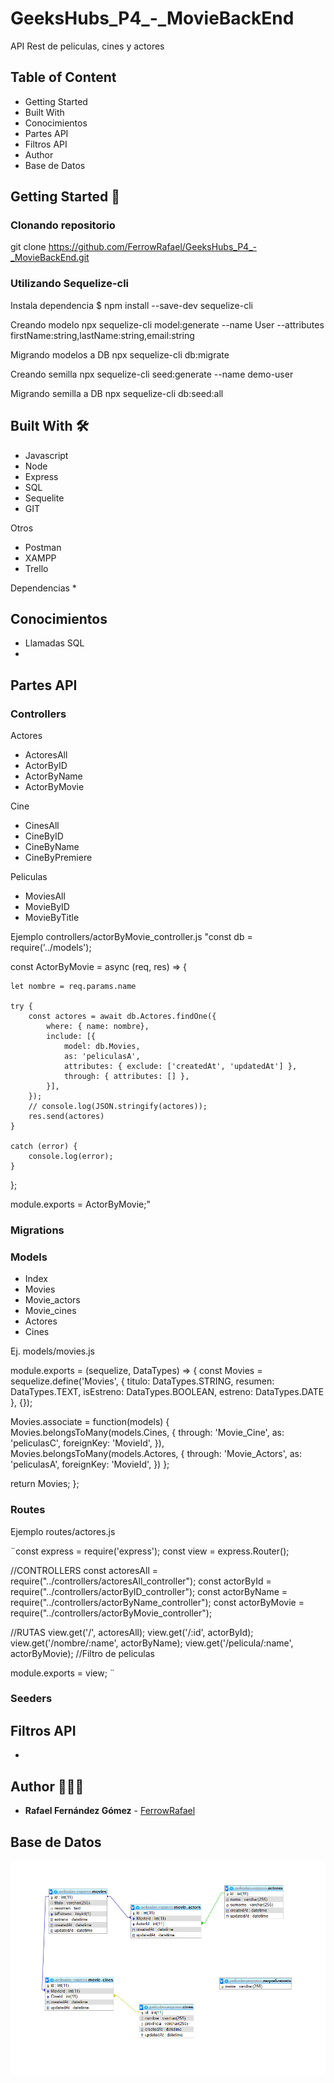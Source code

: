 # GeeksHubs_P4_-_MovieBackEnd

API Rest de peliculas, cines y actores

## Table of Content
- Getting Started
- Built With
- Conocimientos
- Partes API
- Filtros API
- Author
- Base de Datos

## Getting Started 🚀 

### Clonando repositorio
git clone https://github.com/FerrowRafael/GeeksHubs_P4_-_MovieBackEnd.git

### Utilizando Sequelize-cli

Instala dependencia
$ npm install --save-dev sequelize-cli

Creando modelo 
npx sequelize-cli model:generate --name User --attributes firstName:string,lastName:string,email:string

Migrando modelos a DB
npx sequelize-cli db:migrate

Creando semilla
npx sequelize-cli seed:generate --name demo-user

Migrando semilla a DB
npx sequelize-cli db:seed:all

## Built With 🛠️    

* Javascript
* Node
* Express
* SQL
* Sequelite
* GIT
  
Otros
* Postman
* XAMPP
* Trello

Dependencias 
* 

## Conocimientos

* Llamadas SQL
* 

## Partes API

### Controllers

Actores
- ActoresAll
- ActorByID
- ActorByName
- ActorByMovie

Cine
- CinesAll
- CineByID
- CineByName
- CineByPremiere 

Peliculas
- MoviesAll
- MovieByID
- MovieByTitle

Ejemplo controllers/actorByMovie_controller.js
"const db = require('../models');

const ActorByMovie = async (req, res) => {

    let nombre = req.params.name
    
    try {
        const actores = await db.Actores.findOne({
            where: { name: nombre},
            include: [{
                model: db.Movies,
                as: 'peliculasA',
                attributes: { exclude: ['createdAt', 'updatedAt'] },
                through: { attributes: [] },
            }],
        });
        // console.log(JSON.stringify(actores));
        res.send(actores)    
    } 
    
    catch (error) {
        console.log(error);
    }
};
 
module.exports = ActorByMovie;"

### Migrations

### Models

- Index
- Movies
- Movie_actors
- Movie_cines
- Actores
- Cines

Ej. models/movies.js

module.exports = (sequelize, DataTypes) => {
  const Movies = sequelize.define('Movies', {
    titulo: DataTypes.STRING,
    resumen: DataTypes.TEXT,
    isEstreno: DataTypes.BOOLEAN,
    estreno: DataTypes.DATE
  }, {});
  
  Movies.associate = function(models) {
    Movies.belongsToMany(models.Cines, {
      through: 'Movie_Cine',
      as: 'peliculasC',
      foreignKey: 'MovieId',
    }),
    Movies.belongsToMany(models.Actores, {
      through: 'Movie_Actors',
      as: 'peliculasA',
      foreignKey: 'MovieId',
    })
  };
  
  return Movies;
};


### Routes

Ejemplo routes/actores.js

¨const express = require('express');
const view = express.Router();

//CONTROLLERS
const actoresAll = require("../controllers/actoresAll_controller");
const actorById = require("../controllers/actorByID_controller");
const actorByName = require("../controllers/actorByName_controller");
const actorByMovie = require("../controllers/actorByMovie_controller");

//RUTAS
view.get('/', actoresAll);
view.get('/:id', actorById);
view.get('/nombre/:name',  actorByName);
view.get('/pelicula/:name', actorByMovie); //Filtro de peliculas 

module.exports = view;
¨


### Seeders




## Filtros API

- 




## Author 👨🏼‍💻

* **Rafael Fernández Gómez** - [FerrowRafael](https://github.com/FerrowRafael)


## Base de Datos

<img src="./public/images/Base&#32;de&#32;Datos.jpg" title="DB-PeliculasExpress" alt="DB-PeliculasExpress"></a>



